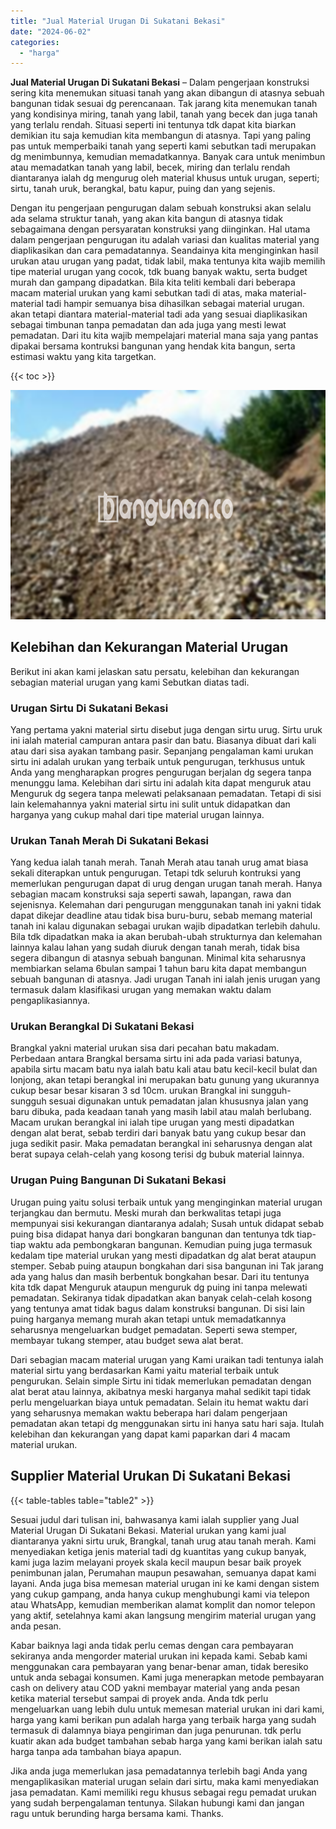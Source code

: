 ```yaml
---
title: "Jual Material Urugan Di Sukatani Bekasi"
date: "2024-06-02"
categories: 
  - "harga"
---
```


**Jual Material Urugan Di Sukatani Bekasi** – Dalam pengerjaan konstruksi sering kita menemukan situasi tanah yang akan dibangun di atasnya sebuah bangunan tidak sesuai dg perencanaan. Tak jarang kita menemukan tanah yang kondisinya miring, tanah yang labil, tanah yang becek dan juga tanah yang terlalu rendah. Situasi seperti ini tentunya tdk dapat kita biarkan demikian itu saja kemudian kita membangun di atasnya. Tapi yang paling pas untuk memperbaiki tanah yang seperti kami sebutkan tadi merupakan dg menimbunnya, kemudian memadatkannya. Banyak cara untuk menimbun atau memadatkan tanah yang labil, becek, miring dan terlalu rendah diantaranya ialah dg mengurug oleh material khusus untuk urugan, seperti; sirtu, tanah uruk, berangkal, batu kapur, puing dan yang sejenis.

Dengan itu pengerjaan pengurugan dalam sebuah konstruksi akan selalu ada selama struktur tanah, yang akan kita bangun di atasnya tidak sebagaimana dengan persyaratan konstruksi yang diinginkan. Hal utama dalam pengerjaan pengurugan itu adalah variasi dan kualitas material yang diaplikasikan dan cara pemadatannya. Seandainya kita menginginkan hasil urukan atau urugan yang padat, tidak labil, maka tentunya kita wajib memilih tipe material urugan yang cocok, tdk buang banyak waktu, serta budget murah dan gampang dipadatkan. Bila kita teliti kembali dari beberapa macam material urukan yang kami sebutkan tadi di atas, maka material-material tadi hampir semuanya bisa dihasilkan sebagai material urugan. akan tetapi diantara material-material tadi ada yang sesuai diaplikasikan sebagai timbunan tanpa pemadatan dan ada juga yang mesti lewat pemadatan. Dari itu kita wajib mempelajari material mana saja yang pantas dipakai bersama kontruksi bangunan yang hendak kita bangun, serta estimasi waktu yang kita targetkan.

{{< toc >}}

![Jual Material Urugan Di Sukatani Bekasi](/images/jual-urugan-44.png)

## Kelebihan dan Kekurangan Material Urugan

Berikut ini akan kami jelaskan satu persatu, kelebihan dan kekurangan sebagian material urugan yang kami Sebutkan diatas tadi.

### Urugan Sirtu Di Sukatani Bekasi

Yang pertama yakni material sirtu disebut juga dengan sirtu urug. Sirtu uruk ini ialah material campuran antara pasir dan batu. Biasanya dibuat dari kali atau dari sisa ayakan tambang pasir. Sepanjang pengalaman kami urukan sirtu ini adalah urukan yang terbaik untuk pengurugan, terkhusus untuk Anda yang mengharapkan progres pengurugan berjalan dg segera tanpa menunggu lama. Kelebihan dari sirtu ini adalah kita dapat menguruk atau Menguruk dg segera tanpa melewati pelaksanaan pemadatan. Tetapi di sisi lain kelemahannya yakni material sirtu ini sulit untuk didapatkan dan harganya yang cukup mahal dari tipe material urugan lainnya.

### Urukan Tanah Merah Di Sukatani Bekasi

Yang kedua ialah tanah merah. Tanah Merah atau tanah urug amat biasa sekali diterapkan untuk pengurugan. Tetapi tdk seluruh kontruksi yang memerlukan pengurugan dapat di urug dengan urugan tanah merah. Hanya sebagian macam konstruksi saja seperti sawah, lapangan, rawa dan sejenisnya. Kelemahan dari pengurugan menggunakan tanah ini yakni tidak dapat dikejar deadline atau tidak bisa buru-buru, sebab memang material tanah ini kalau digunakan sebagai urukan wajib dipadatkan terlebih dahulu. Bila tdk dipadatkan maka ia akan berubah-ubah strukturnya dan kelemahan lainnya kalau lahan yang sudah diuruk dengan tanah merah, tidak bisa segera dibangun di atasnya sebuah bangunan. Minimal kita seharusnya membiarkan selama 6bulan sampai 1 tahun baru kita dapat membangun sebuah bangunan di atasnya. Jadi urugan Tanah ini ialah jenis urugan yang termasuk dalam klasifikasi urugan yang memakan waktu dalam pengaplikasiannya.

### Urukan Berangkal Di Sukatani Bekasi

Brangkal yakni material urukan sisa dari pecahan batu makadam. Perbedaan antara Brangkal bersama sirtu ini ada pada variasi batunya, apabila sirtu macam batu nya ialah batu kali atau batu kecil-kecil bulat dan lonjong, akan tetapi berangkal ini merupakan batu gunung yang ukurannya cukup besar besar kisaran 3 sd 10cm. urukan Brangkal ini sungguh-sungguh sesuai digunakan untuk pemadatan jalan khususnya jalan yang baru dibuka, pada keadaan tanah yang masih labil atau malah berlubang. Macam urukan berangkal ini ialah tipe urugan yang mesti dipadatkan dengan alat berat, sebab terdiri dari banyak batu yang cukup besar dan juga sedikit pasir. Maka pemadatan berangkal ini seharusnya dengan alat berat supaya celah-celah yang kosong terisi dg bubuk material lainnya.

### Urugan Puing Bangunan Di Sukatani Bekasi

Urugan puing yaitu solusi terbaik untuk yang menginginkan material urugan terjangkau dan bermutu. Meski murah dan berkwalitas tetapi juga mempunyai sisi kekurangan diantaranya adalah; Susah untuk didapat sebab puing bisa didapat hanya dari bongkaran bangunan dan tentunya tdk tiap-tiap waktu ada pembongkaran bangunan. Kemudian puing juga termasuk kedalam tipe material urukan yang mesti dipadatkan dg alat berat ataupun stemper. Sebab puing ataupun bongkahan dari sisa bangunan ini Tak jarang ada yang halus dan masih berbentuk bongkahan besar. Dari itu tentunya kita tdk dapat Menguruk ataupun menguruk dg puing ini tanpa melewati pemadatan. Sekiranya tidak dipadatkan akan banyak celah-celah kosong yang tentunya amat tidak bagus dalam konstruksi bangunan. Di sisi lain puing harganya memang murah akan tetapi untuk memadatkannya seharusnya mengeluarkan budget pemadatan. Seperti sewa stemper, membayar tukang stemper, atau budget sewa alat berat.

Dari sebagian macam material urugan yang Kami uraikan tadi tentunya ialah material sirtu yang berdasarkan Kami yaitu material terbaik untuk pengurukan. Selain simple Sirtu ini tidak memerlukan pemadatan dengan alat berat atau lainnya, akibatnya meski harganya mahal sedikit tapi tidak perlu mengeluarkan biaya untuk pemadatan. Selain itu hemat waktu dari yang seharusnya memakan waktu beberapa hari dalam pengerjaan pemadatan akan tetapi dg menggunakan sirtu ini hanya satu hari saja. Itulah kelebihan dan kekurangan yang dapat kami paparkan dari 4 macam material urukan.

## Supplier Material Urukan Di Sukatani Bekasi

{{< table-tables table="table2" >}}

Sesuai judul dari tulisan ini, bahwasanya kami ialah supplier yang Jual Material Urugan Di Sukatani Bekasi. Material urukan yang kami jual diantaranya yakni sirtu uruk, Brangkal, tanah urug atau tanah merah. Kami menyediakan ketiga jenis material tadi dg kuantitas yang cukup banyak, kami juga lazim melayani proyek skala kecil maupun besar baik proyek penimbunan jalan, Perumahan maupun pesawahan, semuanya dapat kami layani. Anda juga bisa memesan material urugan ini ke kami dengan sistem yang cukup gampang, anda hanya cukup menghubungi kami via telepon atau WhatsApp, kemudian memberikan alamat komplit dan nomor telepon yang aktif, setelahnya kami akan langsung mengirim material urugan yang anda pesan.

Kabar baiknya lagi anda tidak perlu cemas dengan cara pembayaran sekiranya anda mengorder material urukan ini kepada kami. Sebab kami menggunakan cara pembayaran yang benar-benar aman, tidak beresiko untuk anda sebagai konsumen. Kami juga menerapkan metode pembayaran cash on delivery atau COD yakni membayar material yang anda pesan ketika material tersebut sampai di proyek anda. Anda tdk perlu mengeluarkan uang lebih dulu untuk memesan material urukan ini dari kami, harga yang kami berikan pun adalah harga yang terbaik harga yang sudah termasuk di dalamnya biaya pengiriman dan juga penurunan. tdk perlu kuatir akan ada budget tambahan sebab harga yang kami berikan ialah satu harga tanpa ada tambahan biaya apapun.

Jika anda juga memerlukan jasa pemadatannya terlebih bagi Anda yang mengaplikasikan material urugan selain dari sirtu, maka kami menyediakan jasa pemadatan. Kami memiliki regu khusus sebagai regu pemadat urukan yang sudah berpengalaman tentunya. Silakan hubungi kami dan jangan ragu untuk berunding harga bersama kami. Thanks.
